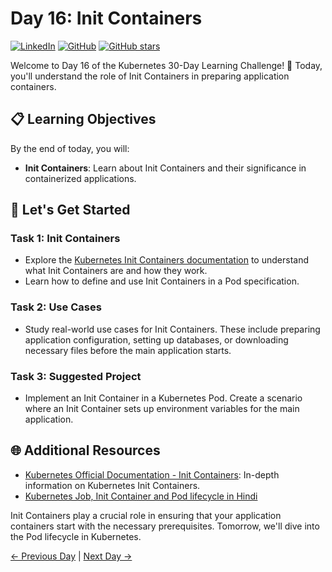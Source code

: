 # Day 16: Init Containers
[![LinkedIn](https://img.shields.io/badge/Connect%20with%20me%20on-LinkedIn-blue.svg)](https://www.linkedin.com/in/aman-devops/)
[![GitHub](https://img.shields.io/github/stars/AmanPathak-DevOps.svg?style=social)](https://github.com/AmanPathak-DevOps)
[![GitHub stars](https://img.shields.io/github/stars/AmanPathak-DevOps/30DaysOfKubernetes)](https://github.com/AmanPathak-DevOps/30DaysOfKubernetes/stargazers)

Welcome to Day 16 of the Kubernetes 30-Day Learning Challenge! 🚀 Today, you'll understand the role of Init Containers in preparing application containers.

## 📋 Learning Objectives

By the end of today, you will:
- **Init Containers**: Learn about Init Containers and their significance in containerized applications.

## 🚀 Let's Get Started

### Task 1: Init Containers
- Explore the [Kubernetes Init Containers documentation](https://kubernetes.io/docs/concepts/workloads/pods/init-containers/) to understand what Init Containers are and how they work.
- Learn how to define and use Init Containers in a Pod specification.

### Task 2: Use Cases
- Study real-world use cases for Init Containers. These include preparing application configuration, setting up databases, or downloading necessary files before the main application starts.

### Task 3: Suggested Project
- Implement an Init Container in a Kubernetes Pod. Create a scenario where an Init Container sets up environment variables for the main application.

## 🌐 Additional Resources

- [Kubernetes Official Documentation - Init Containers](https://kubernetes.io/docs/concepts/workloads/pods/init-containers/): In-depth information on Kubernetes Init Containers.
- [Kubernetes Job, Init Container and Pod lifecycle in Hindi](https://youtu.be/BqHAoaXbz1A?si=Fd-mU-jNzaM2Fb7G)

Init Containers play a crucial role in ensuring that your application containers start with the necessary prerequisites. Tomorrow, we'll dive into the Pod lifecycle in Kubernetes.

[← Previous Day](../Day15/README.md) | [Next Day →](../Day17/README.md)
